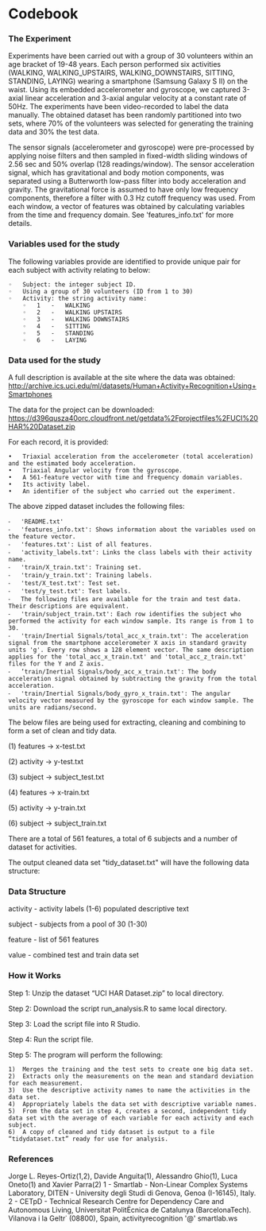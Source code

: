 # Codebook

### The Experiment
Experiments have been carried out with a group of 30 volunteers within an age bracket of 19-48 years. Each person performed six activities (WALKING, WALKING_UPSTAIRS, WALKING_DOWNSTAIRS, SITTING, STANDING, LAYING) wearing a smartphone (Samsung Galaxy S II) on the waist. Using its embedded accelerometer and gyroscope, we captured 3-axial linear acceleration and 3-axial angular velocity at a constant rate of 50Hz. The experiments have been video-recorded to label the data manually. The obtained dataset has been randomly partitioned into two sets, where 70% of the volunteers was selected for generating the training data and 30% the test data. 

The sensor signals (accelerometer and gyroscope) were pre-processed by applying noise filters and then sampled in fixed-width sliding windows of 2.56 sec and 50% overlap (128 readings/window). The sensor acceleration signal, which has gravitational and body motion components, was separated using a Butterworth low-pass filter into body acceleration and gravity. The gravitational force is assumed to have only low frequency components, therefore a filter with 0.3 Hz cutoff frequency was used. From each window, a vector of features was obtained by calculating variables from the time and frequency domain. See 'features_info.txt' for more details. 
 
### Variables used for the study
The following variables provide are identified to provide unique pair for each subject with activity relating to below:

	◦	Subject: the integer subject ID.
	◦	Using a group of 30 volunteers (ID from 1 to 30)
	◦	Activity: the string activity name:
		◦	1	-	WALKING
		◦	2	-	WALKING UPSTAIRS
		◦	3	-	WALKING DOWNSTAIRS
		◦	4	-	SITTING	
		◦	5	-	STANDING
		◦	6	-	LAYING

### Data used for the study
A full description is available at the site where the data was obtained:
http://archive.ics.uci.edu/ml/datasets/Human+Activity+Recognition+Using+Smartphones

The data for the project can be downloaded:
https://d396qusza40orc.cloudfront.net/getdata%2Fprojectfiles%2FUCI%20HAR%20Dataset.zip

For each record, it is provided:

	•	Triaxial acceleration from the accelerometer (total acceleration) and the estimated body acceleration.
	•	Triaxial Angular velocity from the gyroscope. 
	•	A 561-feature vector with time and frequency domain variables. 
	•	Its activity label. 
	•	An identifier of the subject who carried out the experiment.

The above zipped dataset includes the following files:

	⁃	'README.txt'
	⁃	'features_info.txt': Shows information about the variables used on the feature vector.
	⁃	'features.txt': List of all features.
	⁃	'activity_labels.txt': Links the class labels with their activity name.
	⁃	'train/X_train.txt': Training set.
	⁃	'train/y_train.txt': Training labels.
	⁃	'test/X_test.txt': Test set.
	⁃	'test/y_test.txt': Test labels.
	⁃	The following files are available for the train and test data. Their descriptions are equivalent. 
	⁃	'train/subject_train.txt': Each row identifies the subject who performed the activity for each window sample. Its range is from 1 to 30. 
	⁃	'train/Inertial Signals/total_acc_x_train.txt': The acceleration signal from the smartphone accelerometer X axis in standard gravity units 'g'. Every row shows a 128 element vector. The same description applies for the 'total_acc_x_train.txt' and 'total_acc_z_train.txt' files for the Y and Z axis. 
	⁃	’train/Inertial Signals/body_acc_x_train.txt': The body acceleration signal obtained by subtracting the gravity from the total acceleration. 
	⁃	'train/Inertial Signals/body_gyro_x_train.txt': The angular velocity vector measured by the gyroscope for each window sample. The units are radians/second. 

The below files are being used for extracting, cleaning and combining to form a set of clean and tidy data.

(1)	features 	-> 	x-test.txt

(2)	activity 	->	y-test.txt

(3)	subject	->	subject_test.txt

(4)	features 	-> 	x-train.txt

(5)	activity 	->	y-train.txt

(6)	subject	->	subject_train.txt

There are a total of 561 features, a total of 6 subjects and a number of dataset for activities.

The output cleaned data set "tidy_dataset.txt" will have the following data structure:

### Data Structure

activity	-	activity labels (1-6) populated descriptive text

subject	-	subjects from a pool of 30  (1-30)

feature	-	list of 561 features

value	-	combined test and train data set


### How it Works
Step 1:  Unzip the dataset “UCI HAR Dataset.zip” to local directory.

Step 2:  Download the script run_analysis.R to same local directory.

Step 3:  Load the script file into R Studio.

Step 4:  Run the script file.

Step 5:  The program will perform the following:

	1)	Merges the training and the test sets to create one big data set.
	2)	Extracts only the measurements on the mean and standard deviation for each measurement.
	3)	Use the descriptive activity names to name the activities in the data set.
	4)	Appropriately labels the data set with descriptive variable names.
	5)	From the data set in step 4, creates a second, independent tidy data set with the average of each variable for each activity and each subject.
	6)	A copy of cleaned and tidy dataset is output to a file “tidydataset.txt” ready for use for analysis.


### References

Jorge L. Reyes-Ortiz(1,2), Davide Anguita(1), Alessandro Ghio(1), Luca Oneto(1) and Xavier Parra(2)
1 - Smartlab - Non-Linear Complex Systems Laboratory, DITEN - University  degli Studi di Genova, Genoa (I-16145), Italy. 
2 - CETpD - Technical Research Centre for Dependency Care and Autonomous Living, Universitat PolitËcnica de Catalunya (BarcelonaTech). Vilanova i la Geltr˙ (08800), Spain, activityrecognition '@' smartlab.ws 

